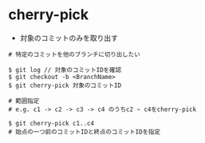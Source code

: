 # cherry-pick
- 対象のコミットのみを取り出す

```
# 特定のコミットを他のブランチに切り出したい

$ git log // 対象のコミットIDを確認
$ git checkout -b <BranchName>
$ git cherry-pick 対象のコミットID
```

```
# 範囲指定
# e.g. c1 -> c2 -> c3 -> c4 のうちc2 ~ c4をcherry-pick

$ git cherry-pick c1..c4
# 始点の一つ前のコミットIDと終点のコミットIDを指定
```
